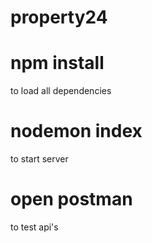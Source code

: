 # property24

# npm install
to load all dependencies

# nodemon index
to start server

# open postman
to test api's
